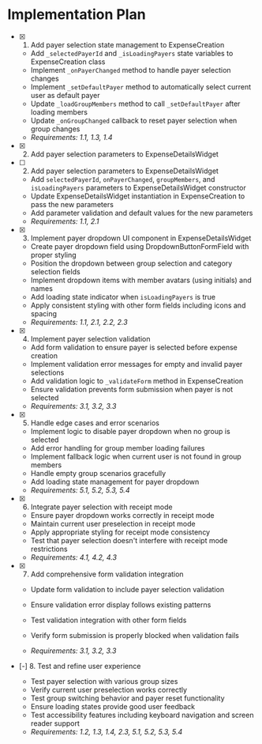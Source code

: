 # Implementation Plan

- [x] 1. Add payer selection state management to ExpenseCreation





  - Add `_selectedPayerId` and `_isLoadingPayers` state variables to ExpenseCreation class
  - Implement `_onPayerChanged` method to handle payer selection changes
  - Implement `_setDefaultPayer` method to automatically select current user as default payer
  - Update `_loadGroupMembers` method to call `_setDefaultPayer` after loading members
  - Update `_onGroupChanged` callback to reset payer selection when group changes
  - _Requirements: 1.1, 1.3, 1.4_
- [x] 2. Add payer selection parameters to ExpenseDetailsWidget




- [ ] 2. Add payer selection parameters to ExpenseDetailsWidget

  - Add `selectedPayerId`, `onPayerChanged`, `groupMembers`, and `isLoadingPayers` parameters to ExpenseDetailsWidget constructor
  - Update ExpenseDetailsWidget instantiation in ExpenseCreation to pass the new parameters
  - Add parameter validation and default values for the new parameters
  - _Requirements: 1.1, 2.1_


- [x] 3. Implement payer dropdown UI component in ExpenseDetailsWidget




  - Create payer dropdown field using DropdownButtonFormField with proper styling
  - Position the dropdown between group selection and category selection fields
  - Implement dropdown items with member avatars (using initials) and names
  - Add loading state indicator when `isLoadingPayers` is true
  - Apply consistent styling with other form fields including icons and spacing
  - _Requirements: 1.1, 2.1, 2.2, 2.3_


- [x] 4. Implement payer selection validation




  - Add form validation to ensure payer is selected before expense creation
  - Implement validation error messages for empty and invalid payer selections
  - Add validation logic to `_validateForm` method in ExpenseCreation
  - Ensure validation prevents form submission when payer is not selected
  - _Requirements: 3.1, 3.2, 3.3_

- [x] 5. Handle edge cases and error scenarios





  - Implement logic to disable payer dropdown when no group is selected
  - Add error handling for group member loading failures
  - Implement fallback logic when current user is not found in group members
  - Handle empty group scenarios gracefully
  - Add loading state management for payer dropdown
  - _Requirements: 5.1, 5.2, 5.3, 5.4_


- [x] 6. Integrate payer selection with receipt mode




  - Ensure payer dropdown works correctly in receipt mode
  - Maintain current user preselection in receipt mode
  - Apply appropriate styling for receipt mode consistency
  - Test that payer selection doesn't interfere with receipt mode restrictions
  - _Requirements: 4.1, 4.2, 4.3_




- [x] 7. Add comprehensive form validation integration






  - Update form validation to include payer selection validation
  - Ensure validation error display follows existing patterns
  - Test validation integration with other form fields

  - Verify form submission is properly blocked when validation fails


  - _Requirements: 3.1, 3.2, 3.3_

- [-] 8. Test and refine user experience




  - Test payer selection with various group sizes
  - Verify current user preselection works correctly
  - Test group switching behavior and payer reset functionality
  - Ensure loading states provide good user feedback
  - Test accessibility features including keyboard navigation and screen reader support
  - _Requirements: 1.2, 1.3, 1.4, 2.3, 5.1, 5.2, 5.3, 5.4_